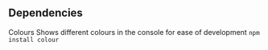 ## Dependencies

Colours
Shows different colours in the console for ease of development
` npm install colour `